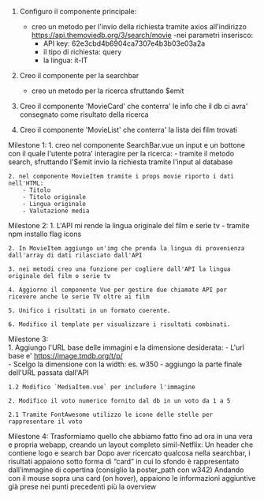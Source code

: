 1. Configuro il componente principale:
    - creo un metodo per l'invio della richiesta tramite axios all'indirizzo https://api.themoviedb.org/3/search/movie
    -nei parametri inserisco:
        - API key: 62e3cbd4b6904ca7307e4b3b03e03a2a
        - il tipo di richiesta: query
        - la lingua: it-IT

2. Creo il componente per la searchbar
    - creo un metodo per la ricerca sfruttando $emit

3. Creo il componente 'MovieCard' che conterra' le info che il db ci avra' consegnato come risultato della ricerca

4. Creo il componente 'MovieList' che conterra' la lista dei film trovati


Milestone 1:
    1. creo nel componente SearchBar.vue un input e un bottone con il quale l'utente potra' interagire per la ricerca:
        - tramite il metodo search, sfruttando l'$emit invio la richiesta tramite l'input al database

    2. nel componente MovieItem tramite i props movie riporto i dati nell'HTML: 
        - Titolo
        - Titolo originale
        - Lingua originale
        - Valutazione media


Milestone 2:
    1. L'API mi rende la lingua originale del film e serie tv
        - tramite npm installo flag icons
        
    2. In MovieItem aggiungo un'img che prenda la lingua di provenienza dall'array di dati rilasciato dall'API

    3. nei metodi creo una funzione per cogliere dall'API la lingua originale del film o serie tv

    4. Aggiorno il componente Vue per gestire due chiamate API per ricevere anche le serie TV oltre ai film

    5. Unifico i risultati in un formato coerente.

    6. Modifico il template per visualizzare i risultati combinati.


Milestone 3:    
    1. Aggiungo l'URL base delle immagini e la dimensione desiderata:
        - L'url base e'  https://image.tmdb.org/t/p/  
        - Scelgo la dimensione con la width: es. w350
        - aggiungo la parte finale dell'URL passata dall'API
    
    1.2 Modifico `MediaItem.vue` per includere l'immagine

    2. Modifico il voto numerico fornito dal db in un voto da 1 a 5

    2.1 Tramite FontAwesome utilizzo le icone delle stelle per rappresentare il voto



Milestone 4:
Trasformiamo quello che abbiamo fatto fino ad ora in una vera e propria webapp, creando un layout completo simil-Netflix:
Un header che contiene logo e search bar
Dopo aver ricercato qualcosa nella searchbar, i risultati appaiono sotto forma di “card” in cui lo sfondo è rappresentato dall’immagine di copertina (consiglio la poster_path con w342)
Andando con il mouse sopra una card (on hover), appaiono le informazioni aggiuntive già prese nei punti precedenti più la overview
